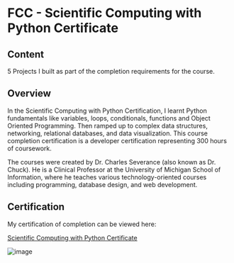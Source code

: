 # FCC - Scientific Computing with Python Certificate

## Content
5 Projects I built as part of the completion requirements for the course.

## Overview
In the Scientific Computing with Python Certification, I learnt Python fundamentals like variables, 
loops, conditionals, functions and Object Oriented Programming. Then ramped up to complex data structures, networking, relational databases, and data visualization. 
This course completion certification is a developer certification representing 300 hours of coursework.

The courses were created by Dr. Charles Severance (also known as Dr. Chuck). He is a Clinical Professor at the University of Michigan School of Information, 
where he teaches various technology-oriented courses including programming, database design, and web development.

## Certification
My certification of completion can be viewed here:

<a href="https://www.freecodecamp.org/certification/hisyam_imran/scientific-computing-with-python-v7">Scientific Computing with Python Certificate</a> 

![image](https://user-images.githubusercontent.com/93010964/214933373-bcbfa5c9-9a69-4c06-b10d-3e225c1502ca.png)



